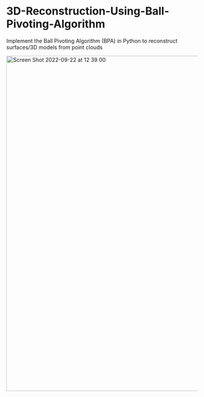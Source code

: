 # 3D-Reconstruction-Using-Ball-Pivoting-Algorithm
Implement the Ball Pivoting Algorithm (BPA) in Python to reconstruct surfaces/3D models from point clouds

<img width="885" alt="Screen Shot 2022-09-22 at 12 39 00" src="https://user-images.githubusercontent.com/82932047/191803955-9647c787-4577-4bb9-aa4d-cf235d37ba71.png">

